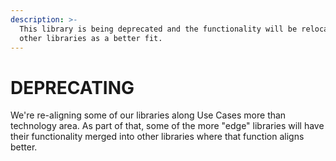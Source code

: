 ```yaml
---
description: >-
  This library is being deprecated and the functionality will be relocated to
  other libraries as a better fit.
---
```


# DEPRECATING

We're re-aligning some of our libraries along Use Cases more than technology area. As part of that, some of the more "edge" libraries will have their functionality merged into other libraries where that function aligns better.&#x20;
